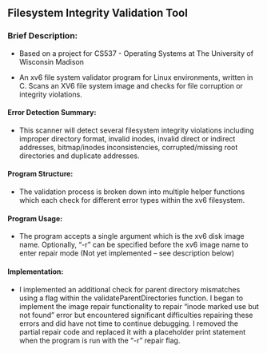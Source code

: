 ## Filesystem Integrity Validation Tool

### Brief Description: 
- Based on a project for CS537 - Operating Systems at The University of Wisconsin Madison

- An xv6 file system validator program for Linux environments, written in C. Scans an XV6 file system image and checks for file corruption or integrity violations.

#### Error Detection Summary: 
- This scanner will detect several filesystem integrity violations including improper directory format, invalid inodes, invalid direct or indirect addresses, bitmap/inodes inconsistencies, corrupted/missing root directories and duplicate addresses.

#### Program Structure: 
- The validation process is broken down into multiple helper functions which each check for different error types within the xv6 filesystem. 

#### Program Usage: 
- The program accepts a single argument which is the xv6 disk image name. Optionally, “-r” can be specified before the xv6 image name to enter repair mode (Not yet implemented – see description below)

#### Implementation: 
- I implemented an additional check for parent directory mismatches using a flag within the validateParentDirectories function. I began to implement the image repair functionality to repair “inode marked use but not found” error but encountered significant difficulties repairing these errors and did have not time to continue debugging. I removed the partial repair code and replaced it with a placeholder print statement when the program is run with the “-r” repair flag. 
